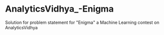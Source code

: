 # AnalyticsVidhya_-Enigma
Solution for problem statement for "Enigma" a Machine Learning contest on AnalyticsVidhya
